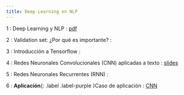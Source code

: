 ```yaml
---
title: Deep Learning en NLP
---
```


1
: Deep Learning y NLP
  : [pdf](/esanNLP/resources/sesion03/Deep_Learning_y_NLP.pdf)

2
: Validation set: ¿Por qué es importante?
  : [](#)

3
: Introducción a Tensorflow
  : [](#)

4
: Redes Neuronales Convolucionales (CNN) aplicadas a texto
  : [slides](/esanNLP/resources/sesion03/CNN_diagrama.pdf)

5
: Redes Neuronales Recurrentes (RNN)
  : [](#)

6
: **Aplicación**{: .label .label-purple }Caso de aplicación
  : [CNN](/esanNLP/resources/sesion03/CNN_aplicacion.ipynb)
